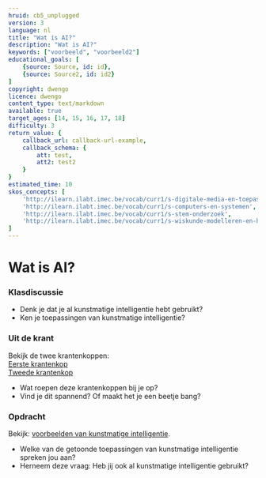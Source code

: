 ```yaml
---
hruid: cb5_unplugged
version: 3
language: nl
title: "Wat is AI?"
description: "Wat is AI?"
keywords: ["voorbeeld", "voorbeeld2"]
educational_goals: [
    {source: Source, id: id}, 
    {source: Source2, id: id2}
]
copyright: dwengo
licence: dwengo
content_type: text/markdown
available: true
target_ages: [14, 15, 16, 17, 18]
difficulty: 3
return_value: {
    callback_url: callback-url-example,
    callback_schema: {
        att: test,
        att2: test2
    }
}
estimated_time: 10
skos_concepts: [
    'http://ilearn.ilabt.imec.be/vocab/curr1/s-digitale-media-en-toepassingen', 
    'http://ilearn.ilabt.imec.be/vocab/curr1/s-computers-en-systemen', 
    'http://ilearn.ilabt.imec.be/vocab/curr1/s-stem-onderzoek', 
    'http://ilearn.ilabt.imec.be/vocab/curr1/s-wiskunde-modelleren-en-heuristiek'
]
---
```


# Wat is AI?

### Klasdiscussie

- Denk je dat je al kunstmatige intelligentie hebt gebruikt?
- Ken je toepassingen van kunstmatige intelligentie?

### Uit de krant

Bekijk de twee krantenkoppen:<br>
[Eerste krantenkop](https://www.nieuwsblad.be/cnt/dmf20230328_99679587)<br>
[Tweede krantenkop](https://www.hln.be/het-leukste-van-het-web/paus-in-opvallende-witte-rapperjas-gaat-viraal-maar-is-de-foto-wel-echt~aa454b78/)<br>
- Wat roepen deze krantenkoppen bij je op? 
- Vind je dit spannend? Of maakt het je een beetje bang?

### Opdracht

Bekijk: [voorbeelden van kunstmatige intelligentie](https://dwengo.org/backend/api/learningObject/getWrapped?hruid=org-dwengo-jommeke-voorbeelden-ai-systemen&version=1&language=nl).

- Welke van de getoonde toepassingen van kunstmatige intelligentie spreken jou aan?
- Herneem deze vraag: Heb jij ook al kunstmatige intelligentie gebruikt?
